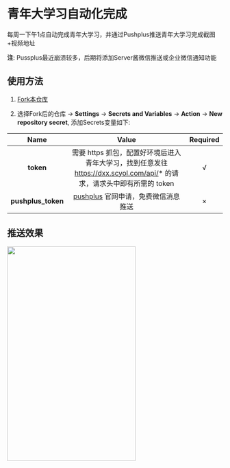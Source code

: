 # 青年大学习自动化完成
每周一下午1点自动完成青年大学习，并通过Pushplus推送青年大学习完成截图+视频地址

**注**: Pussplus最近崩溃较多，后期将添加Server酱微信推送或企业微信通知功能

## 使用方法
1. [Fork本仓库](https://github.com/ooyq/dxx-helper)

2. 选择Fork后的仓库 -> **Settings** -> **Secrets and Variables** -> **Action** -> **New repository secret**, 添加Secrets变量如下:

|Name|Value|Required|
|:---:|:---:|:---:|
|**token**|需要 https 抓包，配置好环境后进入青年大学习，找到任意发往 https://dxx.scyol.com/api/* 的请求，请求头中即有所需的 token|√|
|**pushplus_token**|[pushplus](https://pushplus.plus) 官网申请，免费微信消息推送|×|

## 推送效果
<img src="https://github.com/ooyq/dxx-helper/assets/120553430/798bf6ee-27bb-430c-aecc-2811e496bac67" height="500" width="300" />
